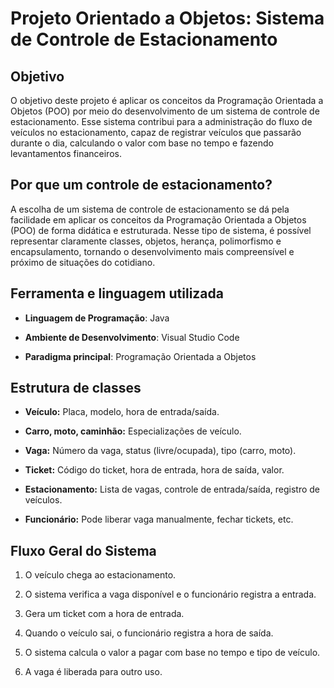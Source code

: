 # Projeto Orientado a Objetos: Sistema de Controle de Estacionamento

## Objetivo

O objetivo deste projeto é aplicar os conceitos da Programação Orientada a Objetos (POO) por meio do desenvolvimento de um sistema de controle de estacionamento. Esse sistema contribui para a administração do fluxo de veículos no estacionamento, capaz de registrar veículos que passarão durante o dia, calculando o valor com base no tempo e fazendo levantamentos financeiros.

## Por que um controle de estacionamento?

A escolha de um sistema de controle de estacionamento se dá pela facilidade em aplicar os conceitos da Programação Orientada a Objetos (POO) de forma didática e estruturada. Nesse tipo de sistema, é possível representar claramente classes, objetos, herança, polimorfismo e encapsulamento, tornando o desenvolvimento mais compreensível e próximo de situações do cotidiano.

## Ferramenta e linguagem utilizada

- **Linguagem de Programação**: Java

- **Ambiente de Desenvolvimento**: Visual Studio Code

- **Paradigma principal**: Programação Orientada a Objetos

## Estrutura de classes

- **Veículo:** Placa, modelo, hora de entrada/saída.

- **Carro, moto, caminhão:** Especializações de veículo.

- **Vaga:** Número da vaga, status (livre/ocupada), tipo (carro, moto).

- **Ticket:** Código do ticket, hora de entrada, hora de saída, valor.

- **Estacionamento:** Lista de vagas, controle de entrada/saída, registro de veículos.

- **Funcionário:** Pode liberar vaga manualmente, fechar tickets, etc.


## Fluxo Geral do Sistema

1. O veículo chega ao estacionamento.

2. O sistema verifica a vaga disponível e o funcionário registra a entrada.

3. Gera um ticket com a hora de entrada.

4. Quando o veículo sai, o funcionário registra a hora de saída.

5. O sistema calcula o valor a pagar com base no tempo e tipo de veículo.

6. A vaga é liberada para outro uso.

